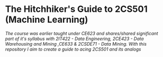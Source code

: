 # The Hitchhiker's Guide to 2CS501 (Machine Learning)

*The course was earlier taught under CE623 and shares/shared significant part of it's syllabus with 2IT422 - Data Engineering, 2CE423 - Data Warehousing and Mining ,CE633 & 2CSDE71 - Data Mining. With this repository I aim to create a guide to acing 2CS501 and its analogs*
